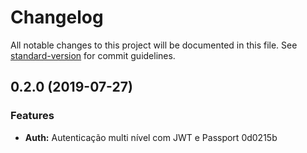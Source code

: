 # Changelog

All notable changes to this project will be documented in this file. See [standard-version](https://github.com/conventional-changelog/standard-version) for commit guidelines.

## 0.2.0 (2019-07-27)


### Features

* **Auth:** Autenticação multi nível com JWT e Passport 0d0215b
